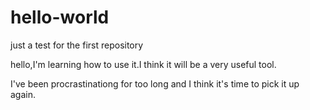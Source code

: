# hello-world
just a test for the first repository

hello,I'm learning how to use it.I think it will be a very useful tool.

I've been procrastinationg for too long and I think it's time to pick it up again.
